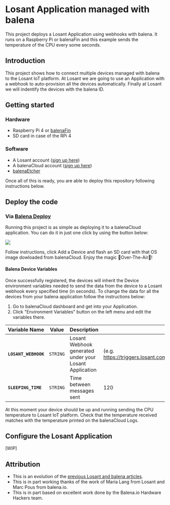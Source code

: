 # Losant Application managed with balena

This project deploys a Losant Application using webhooks with balena. It runs on a Raspberry Pi or balenaFin and this example sends the temperature of the CPU every some seconds. 


## Introduction

This project shows how to connect multiple devices managed with balena to the Losant IoT platform. At Losant we are going to use an Application with a webhook to auto-provision all the devices automatically. Finally at Losant we will indentify the devices with the balena ID.

## Getting started

### Hardware

* Raspberry Pi 4 or [balenaFin](https://www.balena.io/fin/)
* SD card in case of the RPi 4

### Software

* A Losant account ([sign up here](https://accounts.losant.com/create-account?))
* A balenaCloud account ([sign up here](https://dashboard.balena-cloud.com/))
* [balenaEtcher](https://balena.io/etcher)

Once all of this is ready, you are able to deploy this repository following instructions below.

## Deploy the code

### Via [Balena Deploy](https://www.balena.io/docs/learn/deploy/deploy-with-balena-button/)

Running this project is as simple as deploying it to a balenaCloud application. You can do it in just one click by using the button below:

[![](https://www.balena.io/deploy.png)](https://dashboard.balena-cloud.com/deploy?repoUrl=https://github.com/balena-io-playground/losant-application-webhook)

Follow instructions, click Add a Device and flash an SD card with that OS image dowloaded from balenaCloud. Enjoy the magic 🌟Over-The-Air🌟!

#### Balena Device Variables

Once successfully registered, the devices will inherit the Device environment variables needed to send the data from the device to a Losant webhook every specified time (in seconds). To change the data for all the devices from your balena application follow the instructions below:

1. Go to balenaCloud dashboard and get into your Application.
2. Click "Environment Variables" button on the left menu and edit the variables there. 


Variable Name | Value | Description | Default
------------ | ------------- | ------------- | -------------
**`LOSANT_WEBHOOK`** | `STRING` | Losant Webhook generated under your Losant Application | (e.g. https://triggers.losant.com/webhooks/0jlassTvcMDBwT1hXY9ZumtOxbVjyBl4nr6ZgPWCaA1$)
**`SLEEPING_TIME`** | `STRING` | Time between messages sent | 120

At this moment your device should be up and running sending the CPU temperature to Losant IoT platform. Check that the temperature received matches with the temperature printed on the balenaCloud Logs.


## Configure the Losant Application

[WIP]


## Attribution

- This is an evolution of the [previous Losant and balena articles](https://www.balena.io/blog/getting-started-with-losant-and-resin/).
- This is in part working thanks of the work of Maria Lang from Losant and Marc Pous from balena.io.
- This is in part based on excellent work done by the Balena.io Hardware Hackers team.

